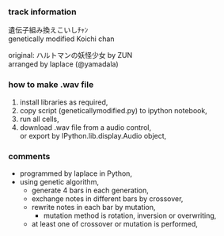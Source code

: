 ### track information

遺伝子組み換えこいしﾁｬﾝ  
genetically modified Koichi chan  

original: ハルトマンの妖怪少女 by ZUN  
arranged by laplace (@yamadala)  

### how to make .wav file

1. install libraries as required,  
2. copy script (geneticallymodified.py) to ipython notebook,  
3. run all cells,  
4. download .wav file from a audio control,  
  or export by IPython.lib.display.Audio object,  

### comments

* programmed by laplace in Python,  
* using genetic algorithm,  
  * generate 4 bars in each generation,  
  * exchange notes in different bars by crossover,  
  * rewrite notes in each bar by mutation,  
    * mutation method is rotation, inversion or overwriting,  
  * at least one of crossover or mutation is performed,  
